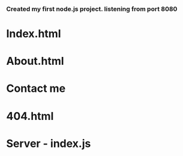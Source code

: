 ### Created my first node.js project. listening from port 8080

# Index.html
# About.html
# Contact me
# 404.html
# Server - index.js
